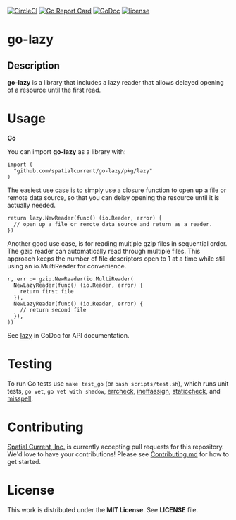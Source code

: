 [![CircleCI](https://circleci.com/gh/spatialcurrent/go-lazy/tree/master.svg?style=svg)](https://circleci.com/gh/spatialcurrent/go-lazy/tree/master) [![Go Report Card](https://goreportcard.com/badge/spatialcurrent/go-lazy)](https://goreportcard.com/report/spatialcurrent/go-lazy)  [![GoDoc](https://godoc.org/github.com/spatialcurrent/go-lazy?status.svg)](https://godoc.org/github.com/spatialcurrent/go-lazy) [![license](http://img.shields.io/badge/license-MIT-red.svg?style=flat)](https://github.com/spatialcurrent/go-lazy/blob/master/LICENSE)

# go-lazy

## Description

**go-lazy** is a library that includes a lazy reader that allows delayed opening of a resource until the first read.

# Usage

**Go**

You can import **go-lazy** as a library with:

```
import (
  "github.com/spatialcurrent/go-lazy/pkg/lazy"
)
```

The easiest use case is to simply use a closure function to open up a file or remote data source, so that you can delay opening the resource until it is actually needed.

```
return lazy.NewReader(func() (io.Reader, error) {
  // open up a file or remote data source and return as a reader.
})
```

Another good use case, is for reading multiple gzip files in sequential order.  The gzip reader can automatically read through multiple files.  This approach keeps the number of file descriptors open to 1 at a time while still using an io.MultiReader for convenience.

```
r, err := gzip.NewReader(io.MultiReader(
  NewLazyReader(func() (io.Reader, error) {
    return first file
  }),
  NewLazyReader(func() (io.Reader, error) {
    // return second file
  }),
))
```

See [lazy](https://godoc.org/github.com/spatialcurrent/go-lazy/pkg/lazy) in GoDoc for API documentation.

# Testing

To run Go tests use `make test_go` (or `bash scripts/test.sh`), which runs unit tests, `go vet`, `go vet with shadow`, [errcheck](https://github.com/kisielk/errcheck), [ineffassign](https://github.com/gordonklaus/ineffassign), [staticcheck](https://staticcheck.io/), and [misspell](https://github.com/client9/misspell).

# Contributing

[Spatial Current, Inc.](https://spatialcurrent.io) is currently accepting pull requests for this repository.  We'd love to have your contributions!  Please see [Contributing.md](https://github.com/spatialcurrent/go-lazy/blob/master/CONTRIBUTING.md) for how to get started.

# License

This work is distributed under the **MIT License**.  See **LICENSE** file.
